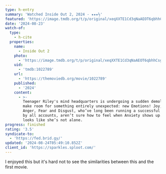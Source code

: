 ```yaml
---
type: h-entry
summary: 'Watched Inside Out 2, 2024 - ★★★½'
featured: 'https://image.tmdb.org/t/p/original/xeqXXTE1Cd3qNaAEOT6qbhhCsgJ.jpg'
date: '2024-08-23'
watch-of:
  type:
    - h-cite
  properties:
    name:
      - Inside Out 2
    photo:
      - 'https://image.tmdb.org/t/p/original/xeqXXTE1Cd3qNaAEOT6qbhhCsgJ.jpg'
    uid:
      - 'tmdb:1022789'
    url:
      - 'https://themoviedb.org/movie/1022789'
    published:
      - '2024'
    content:
      - >-
        Teenager Riley's mind headquarters is undergoing a sudden demolition to
        make room for something entirely unexpected: new Emotions! Joy, Sadness,
        Anger, Fear and Disgust, who’ve long been running a successful operation
        by all accounts, aren’t sure how to feel when Anxiety shows up. And it
        looks like she’s not alone.
progress: finished
rating: '3.5'
syndicate-to:
  - 'https://fed.brid.gy/'
updated: '2024-08-24T05:49:10.852Z'
client_id: 'https://sparkles.sploot.com/'
---
```

I enjoyed this but it's hard not to see the similarities between this and the first movie.
